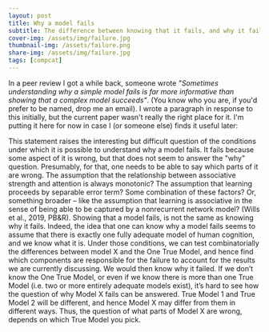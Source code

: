 ```yaml
---
layout: post
title: Why a model fails
subtitle: The difference between knowing that it fails, and why it fails.
cover-img: /assets/img/failure.jpg
thumbnail-img: /assets/failure.png
share-img: /assets/img/failure.jpg
tags: [compcat]
---
```


In a peer review I got a while back, someone wrote _"Sometimes understanding why a simple model fails is far more informative than showing that a complex model succeeds"_. (You know who you are, if you'd prefer to be named, drop me an email). I wrote a paragraph in response to this initially, but the current paper wasn't really the right place for it. I'm putting it here for now in case I (or someone else) finds it useful later:

This statement raises the interesting but difficult question of the conditions under which it is possible to understand why a model fails. It fails because some aspect of it is wrong, but that does not seem to answer the "why" question. Presumably, for that, one needs to be able to say which parts of it are wrong. The assumption that the relationship between associative strength and attention is always monotonic? The assumption that learning proceeds by separable error term? Some combination of these factors? Or, something broader – like the assumption that learning is associative in the sense of being able to be captured by a nonrecurrent network model? (Wills et al., 2019, PB&R). Showing that a model fails, is not the same as knowing why it fails. Indeed, the idea that one can know why a model fails seems to assume that there is exactly one fully adequate model of human cognition, and we know what it is. Under those conditions, we can test combinatorially the differences between model X and the One True Model, and hence find which components are responsible for the failure to account for the results we are currently discussing. We would then know why it failed. If we don’t know the One True Model, or even if we know there is more than one True Model (i.e. two or more entirely adequate models exist), it’s hard to see how the question of why Model X fails can be answered. True Model 1 and True Model 2 will be different, and hence Model X may differ from them in different ways. Thus, the question of what parts of Model X are wrong, depends on which True Model you pick.



